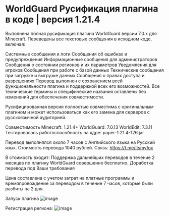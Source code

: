 # WorldGuard Русификация плагина в коде | версия 1.21.4

Выполнена полная русификация плагина WorldGuard версии 7.0.x для Minecraft. Переведены все текстовые сообщения в исходном коде, включая:

Системные сообщения и логи
Сообщения об ошибках и предупреждения
Информационные сообщения для администраторов
Сообщения о состоянии регионов и их параметров
Уведомления для игроков
Сообщения при работе с базой данных
Технические сообщения при загрузке и выгрузке данных
Сообщения о правах доступа и разрешениях
Перевод выполнен с сохранением всей функциональности плагина и поддержкой всех его возможностей. Все технические термины и специфические названия оставлены без изменений для обеспечения совместимости.

Русифицированная версия полностью совместима с оригинальным плагином и может использоваться как его замена для серверов с русскоязычной аудиторией.

Совместимость
Minecraft: 1.21.4+
WorldGuard: 7.0.13
WorldEdit: 7.3.11
Тестировалась работоспособность на ядре: paper-1.21.4-126.jar

Перевод выполнялся около 7 часов с Английского языка на Русский язык.
Стоимость перевода 1040 рублей.
Связь: https://t.me/itsmyfox


В стоимость входит:
Поддержка дальнейших переводов в течение 2 месяцев по плагину WorldGuard совершенно бесплатно.
Доработка перевода под Ваши требования

Цена составлена с учетом затрат на платные программы и времяпровождение за переводом в течение 7 часов, которые были разбиты на 2 дня.

Запуск плагина
![image](https://github.com/user-attachments/assets/6da72e3d-1afa-4e68-919b-816d890cc34f)

Регистрация региона:
![image](https://github.com/user-attachments/assets/7093f193-872e-4043-9110-b3cb35e4a50d)


